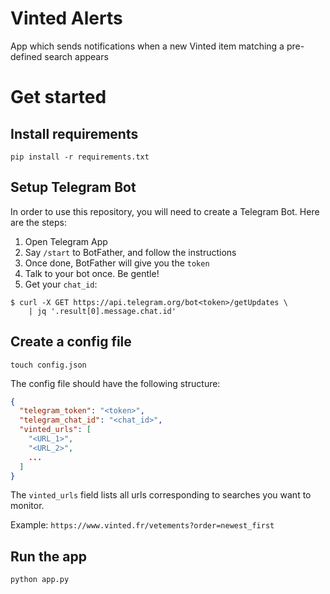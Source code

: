 # Vinted Alerts
App which sends notifications when a new Vinted item matching a pre-defined search appears

# Get started
## Install requirements
```shell script
pip install -r requirements.txt
```
## Setup Telegram Bot
In order to use this repository, you will need to create a Telegram Bot. Here are the steps:
1. Open Telegram App
2. Say `/start` to BotFather, and follow the instructions
3. Once done, BotFather will give you the `token`
4. Talk to your bot once. Be gentle!
5. Get your `chat_id`: 
```shell script
$ curl -X GET https://api.telegram.org/bot<token>/getUpdates \
	| jq '.result[0].message.chat.id'
```

## Create a config file
```shell script
touch config.json
```
The config file should have the following structure:
```json
{
  "telegram_token": "<token>",
  "telegram_chat_id": "<chat_id>",
  "vinted_urls": [
    "<URL_1>",
    "<URL_2>",
    ...
  ]
}
```
The `vinted_urls` field lists all urls corresponding to searches you want to monitor. 

Example: `https://www.vinted.fr/vetements?order=newest_first`


## Run the app
```shell script
python app.py
```